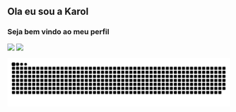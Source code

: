 ## Ola eu sou a Karol
### Seja bem vindo ao meu perfil


<div>
 <img height = "150em" src = "https://github-readme-stats.vercel.app/api?username=KarolFradique&show_icons=true&theme=dracula&include_all_commits=true&count_private=true" />
  <img height = "130em" src = "https://github-readme-stats.vercel.app/api/top-langs/?username=KarolFradique&layout=compact&langs_count=16&theme=dracula" />
</div>

![Snake animation](https://github.com/KarolFradique/KarolFradique/blob/output/github-contribution-grid-snake.svg)
